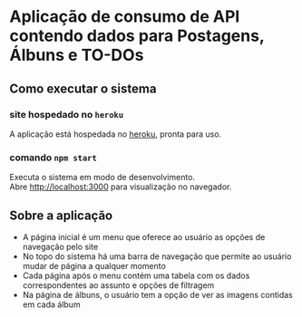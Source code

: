 # Aplicação de consumo de API contendo dados para Postagens, Álbuns e TO-DOs


## Como executar o sistema

### site hospedado no `heroku`
A aplicação está hospedada no [heroku](https://app-framework.herokuapp.com/), pronta para uso.

### comando `npm start`

Executa o sistema em modo de desenvolvimento.\
Abre [http://localhost:3000](http://localhost:3000) para visualização no navegador.


## Sobre a aplicação

- A página inicial é um menu que oferece ao usuário as opções de navegação pelo site
- No topo do sistema há uma barra de navegação que permite ao usuário mudar de página a qualquer momento
- Cada página após o menu contém uma tabela com os dados correspondentes ao assunto e opções de filtragem
- Na página de álbuns, o usuário tem a opção de ver as imagens contidas em cada álbum
